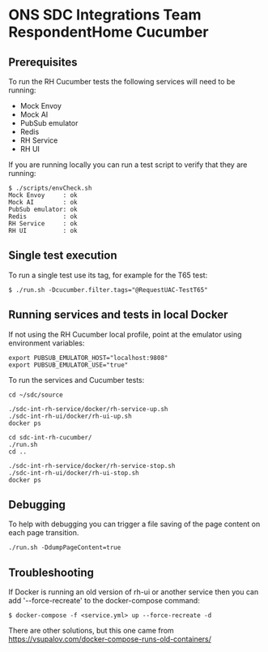 # ONS SDC Integrations Team RespondentHome Cucumber


## Prerequisites

To run the RH Cucumber tests the following services will need to be running:
 - Mock Envoy
 - Mock AI
 - PubSub emulator
 - Redis
 - RH Service
 - RH UI
 
If you are running locally you can run a test script to verify that they are running:

    $ ./scripts/envCheck.sh
    Mock Envoy     : ok
    Mock AI        : ok
    PubSub emulator: ok
    Redis          : ok
    RH Service     : ok
    RH UI          : ok


## Single test execution

To run a single test use its tag, for example for the T65 test:

    $ ./run.sh -Dcucumber.filter.tags="@RequestUAC-TestT65"

## Running services and tests in local Docker

If not using the RH Cucumber local profile, point at the emulator using environment variables:

    export PUBSUB_EMULATOR_HOST="localhost:9808"
    export PUBSUB_EMULATOR_USE="true"

To run the services and Cucumber tests:

    cd ~/sdc/source
    
    ./sdc-int-rh-service/docker/rh-service-up.sh 
    ./sdc-int-rh-ui/docker/rh-ui-up.sh 
    docker ps
    
    cd sdc-int-rh-cucumber/
    ./run.sh
    cd ..
    
    ./sdc-int-rh-service/docker/rh-service-stop.sh 
    ./sdc-int-rh-ui/docker/rh-ui-stop.sh 
    docker ps

## Debugging

To help with debugging you can trigger a file saving of the page content on each page transition. 

    ./run.sh -DdumpPageContent=true
    
## Troubleshooting

If Docker is running an old version of rh-ui or another service then you can add '--force-recreate' to the docker-compose command: 

    $ docker-compose -f <service.yml> up --force-recreate -d  
    
There are other solutions, but this one came from https://vsupalov.com/docker-compose-runs-old-containers/
  
